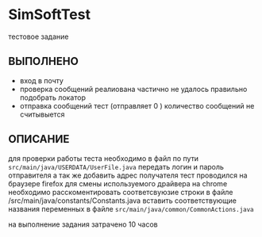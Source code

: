 # SimSoftTest
тестовое задание
## ВЫПОЛНЕНО 
- вход в почту 
- проверка сообщений реалиована частично не удалось правильно подобрать локатор 
- отправка сообщений тест (отправляет 0 ) количество сообщений не считывыется 

## ОПИСАНИЕ
для проверки работы теста  необходимо  в файл по пути `src/main/java/USERDATA/UserFile.java` 
передать логин и пароль отправителя а так же добавить адрес получателя 
тест проводился на браузере firefox 
для смены используемого драйвера на chrome необходимо расскоментировать соответсвуюзие строки в файле /src/main/java/constants/Constants.java 
вставить соответствующие названия переменных в файле `src/main/java/common/CommonActions.java` 

на выполнение задания затрачено 10 часов 
